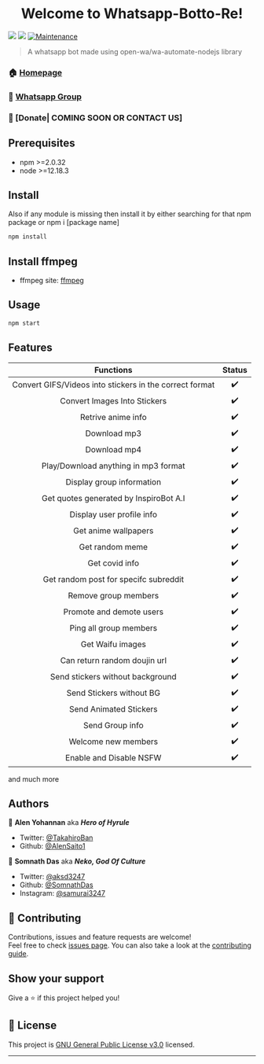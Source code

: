<h1 align="center">Welcome to Whatsapp-Botto-Re! </h1>
<p>
  <img src="https://camo.githubusercontent.com/4d098bb36bf96a8b9ec4821bec5866d86bca15b7/68747470733a2f2f696d672e736869656c64732e696f2f6e706d2f762f406f70656e2d77612f77612d6175746f6d6174652e7376673f636f6c6f723d677265656e" />
  <img src="https://camo.githubusercontent.com/5c22deff6293ca12d3bc1159c6cc3a5cc9579550/68747470733a2f2f696d672e736869656c64732e696f2f6e6f64652f762f406f70656e2d77612f77612d6175746f6d617465" />
  <a href="https://github.com/SomnathDas/Whatsapp-Botto-Re/commit-activity" target="_blank">
    <img alt="Maintenance" src="https://img.shields.io/badge/Maintained%3F-yes-green.svg" />
  </a>
</p>

> A whatsapp bot made using open-wa/wa-automate-nodejs library

### 🏠 [Homepage](https://github.com/SomnathDas/Whatsapp-Botto-Re)

### :green_book: [Whatsapp Group](https://chat.whatsapp.com/KTOTeE4LKj3FUPKJbRyVF3)

### :page_with_curl: [Donate| COMING SOON OR CONTACT US]

## Prerequisites

- npm >=2.0.32
- node >=12.18.3

## Install

Also if any module is missing then install it by either searching for that npm package or npm i [package name]

```sh
npm install
```

## Install ffmpeg

* ffmpeg site: [ffmpeg](https://ffmpeg.org/)

## Usage

```sh
npm start
```

## Features 

| Functions                     | Status |
|:-----------------------------:|:------:|
| Convert GIFS/Videos into stickers in the correct format | :heavy_check_mark: |
| Convert Images Into Stickers  | :heavy_check_mark: |
| Retrive anime info            | :heavy_check_mark: |
| Download mp3               | :heavy_check_mark: |
| Download mp4             | :heavy_check_mark: |
| Play/Download anything in mp3 format             | :heavy_check_mark: |
| Display group information     | :heavy_check_mark: |
| Get quotes generated by InspiroBot A.I              | :heavy_check_mark: |
| Display user profile info     | :heavy_check_mark: |
| Get anime wallpapers          | :heavy_check_mark: |
| Get random meme               | :heavy_check_mark: |
| Get covid info              | :heavy_check_mark: |
| Get random post for specifc subreddit| :heavy_check_mark: |
| Remove group members          | :heavy_check_mark: |
| Promote and demote users      | :heavy_check_mark: |
| Ping all group members        | :heavy_check_mark: |
| Get Waifu images              | :heavy_check_mark: |
| Can return random doujin url  | :heavy_check_mark: |
| Send stickers without background | :heavy_check_mark: |
| Send Stickers without BG      | :heavy_check_mark: |
| Send Animated Stickers        | :heavy_check_mark: |
| Send Group info               | :heavy_check_mark: |
| Welcome new members           | :heavy_check_mark: |
| Enable and Disable NSFW       | :heavy_check_mark: |
and much more

## Authors

👤 **Alen Yohannan** aka ***Hero of Hyrule***

* Twitter: [@TakahiroBan](https://twitter.com/TakahiroBan)
* Github: [@AlenSaito1](https://github.com/AlenSaito1)

👤 **Somnath Das** aka ***Neko, God Of Culture***

* Twitter: [@aksd3247](https://twitter.com/aksd3247)
* Github: [@SomnathDas](https://github.com/SomnathDas)
* Instagram: [@samurai3247](https://www.instagram.com/samurai3247)

## 🤝 Contributing

Contributions, issues and feature requests are welcome!<br />Feel free to check [issues page](https://github.com/SomnathDas/Whatsapp-Botto-Re/issues). You can also take a look at the [contributing guide](https://github.com/SomnathDas/Whatsapp-Botto-Re/edit/master/CONTRIBUTING.md).

## Show your support

Give a ⭐️ if this project helped you!

## 📝 License

This project is [GNU General Public License v3.0](https://github.com/SomnathDas/Whatsapp-Botto-Re/blob/master/LICENSE) licensed.

***

